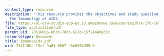 ```yaml
---
content_type: resource
description: 'This resource provides the objectives and study questions for the topic:
  The Immunology of AIDS.'
file: https://ol-ocw-studio-app-qa.s3.amazonaws.com/courses/hst-176-cellular-and-molecular-immunology-fall-2005/734118bd19ef9a616087d3e6504d55c6_immuneaids.pdf
file_type: application/pdf
parent_uid: 70516006-6b3c-70dc-617b-15f2e4eda35c
resourcetype: Document
title: immuneaids.pdf
uid: 734118bd-19ef-9a61-6087-d3e6504d55c6
---
```

